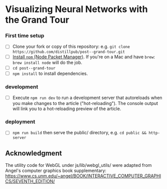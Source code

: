 
# Visualizing Neural Networks with the Grand Tour

### First time setup
- [ ] Clone your fork or copy of this repository: e.g. `git clone https://github.com/distillpub/post--grand-tour.git`
- [ ] [Install `npm` (Node Packet Manager)](https://docs.npmjs.com/getting-started/installing-node#installing-npm-from-the-nodejs-site). If you're on a Mac and have `brew`: `brew install node` will do the job.
- [ ] `cd post--grand-tour`
- [ ] `npm install` to install dependencies.

### development
- [ ] Execute `npm run dev` to run a development server that autoreloads when you make changes to the article ("hot-reloading"). The console output will link you to a hot-reloading preview of the article.

### deployment
- [ ] `npm run build` then serve the public/ directory, e.g. `cd public && http-server`


## Acknowledgment
The utility code for WebGL under js/lib/webgl_utils/ were adapted from Angel's computer graphics book supplementary: 
https://www.cs.unm.edu/~angel/BOOK/INTERACTIVE_COMPUTER_GRAPHICS/SEVENTH_EDITION/

